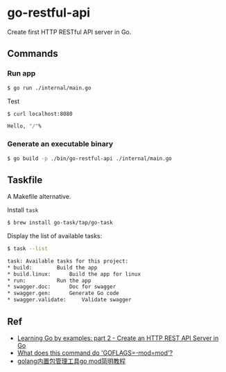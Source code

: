 # go-restful-api

Create first HTTP RESTful API server in Go.

## Commands

### Run app

```bash
$ go run ./internal/main.go
```

Test

```bash
$ curl localhost:8080

Hello, "/"%
```

### Generate an executable binary

```bash
$ go build -p ./bin/go-restful-api ./internal/main.go
```

## Taskfile

A Makefile alternative.

Install `task`

```bash
$ brew install go-task/tap/go-task
```

Display the list of available tasks:

```bash
$ task --list

task: Available tasks for this project:
* build: 		Build the app
* build.linux: 		Build the app for linux
* run: 			Run the app
* swagger.doc: 		Doc for swagger
* swagger.gen: 		Generate Go code
* swagger.validate: 	Validate swagger

```

## Ref

- [Learning Go by examples: part 2 - Create an HTTP REST API Server in Go](https://dev.to/aurelievache/learning-go-by-examples-part-2-create-an-http-rest-api-server-in-go-1cdm)
- [What does this command do 'GOFLAGS=-mod=mod'?](https://stackoverflow.com/questions/71121641/what-does-this-command-do-goflags-mod-mod)
- [golang内置包管理工具go mod简明教程](https://segmentfault.com/a/1190000019314903)
